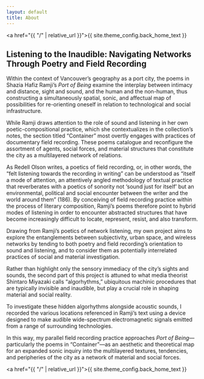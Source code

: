 ```yaml
---
layout: default
title: About
---
```

<a href="{{ "/" | relative_url }}">{{ site.theme_config.back_home_text }}</a>
<h2>Listening to the Inaudible: Navigating Networks Through Poetry and Field Recording</h2>

 
Within the context of Vancouver’s geography as a port city, the poems in Shazia Hafiz Ramji’s <i>Port of Being</i> examine the interplay between intimacy and distance, sight and sound, and the human and the non-human, thus constructing a simultaneously spatial, sonic, and affectual map of possibilities for re-orienting oneself in relation to technological and social infrastructure.

While Ramji draws attention to the role of sound and listening in her own poetic-compositional practice, which she contextualizes in the collection’s notes, the section titled “Container” most overtly engages with practices of documentary field recording. These poems catalogue and reconfigure the assortment of agents, social forces, and material structures that constitute the city as a multilayered network of relations. 

As Redell Olson writes, a poetics of field recording, or, in other words, the “felt listening towards the recording in writing” can be understood as “itself a mode of attention, an attentively angled methodology of textual practice that reverberates with a poetics of sonority not ‘sound just for itself’ but an environmental, political and social encounter between the writer and the world around them” (186). By conceiving of field recording practice within the process of literary composition, Ramji’s poems therefore point to hybrid modes of listening in order to encounter abstracted structures that have become increasingly difficult to locate, represent, resist, and also transform.

Drawing from Ramji’s poetics of network listening, my own project aims to explore the entanglements between subjectivity, urban space, and wireless networks by tending to both poetry and field recording’s orientation to sound and listening, and to consider them as potentially interrelated practices of social and material investigation. 

Rather than highlight only the sensory immediacy of the city’s sights and sounds, the second part of this project is attuned to what media theorist Shintaro Miyazaki calls “algorhythms,” ubiquitous machinic procedures that are typically invisible and inaudible, but play a crucial role in shaping material and social reality. 

To investigate these hidden algorhythms alongside acoustic sounds, I recorded the various locations referenced in Ramji’s text using a device designed to make audible wide-spectrum electromagnetic signals emitted from a range of surrounding technologies. 

In this way, my parallel field recording practice approaches <i>Port of Being</i>—particularly the poems in “Container”—as an aesthetic and theoretical map for an expanded sonic inquiry into the multilayered textures, tendencies, and peripheries of the city as a network of material and social forces.

<a href="{{ "/" | relative_url }}">{{ site.theme_config.back_home_text }}</a> 